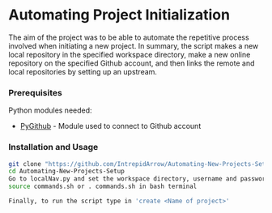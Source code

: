 # Automating Project Initialization
The aim of the project was to be able to automate the repetitive process involved when initiating a new project.
In summary, the script makes a new local repository in the specified workspace directory, make a new online repository on the specified Github account, and then links the remote and local repositories by setting up an upstream.

### Prerequisites
Python modules needed:
* [PyGithub](https://pypi.org/project/PyGithub/) - Module used to connect to Github account

### Installation and Usage
```bash
git clone "https://github.com/IntrepidArrow/Automating-New-Projects-Setup.git"
cd Automating-New-Projects-Setup
Go to localNav.py and set the workspace directory, username and password to be your Github username and password
source commands.sh or . commands.sh in bash terminal 

Finally, to run the script type in 'create <Name of project>'
```